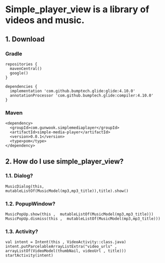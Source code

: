 # Simple_player_view is a library of videos and music.


## 1. Download

### Gradle
    repositories {
      mavenCentral()
      google()
    }

    dependencies {
      implementation 'com.github.bumptech.glide:glide:4.10.0'
      annotationProcessor 'com.github.bumptech.glide:compiler:4.10.0'
    }
### Maven
    <dependency>
      <groupId>com.gunwook.simplemediaplayer</groupId>
      <artifactId>simple-media-player</artifactId>
      <version>0.0.1</version>
      <type>pom</type>
    </dependency>
  
  
  
## 2. How do I use simple_player_view?
### 1.1. Dialog?
    MusicDialog(this, mutableListOf(MusicModel(mp3,mp3_title)),title).show()
    
### 1.2. PopupWindow?
    MusicPopUp.show(this ,  mutableListOf(MusicModel(mp3,mp3_title)))
    MusicPopUp.dismiss(this ,  mutableListOf(MusicModel(mp3,mp3_title)))
    
### 1.3. Activity?
    val intent = Intent(this , VideoActivity::class.java)
    intent.putParcelableArrayListExtra("video_urls" , arrayListOf(VideoModel(thumbNail, videoUrl , title)))
    startActivity(intent)
